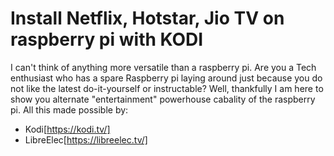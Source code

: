 # Install Netflix, Hotstar, Jio TV on raspberry pi with KODI

I can't think of anything more versatile than a raspberry pi. 
Are you a Tech enthusiast who has a spare Raspberry pi laying around just because you do not like the latest do-it-yourself or instructable?
Well, thankfully I am here to show you alternate "entertainment" powerhouse cabality of the raspberry pi. All this made possible by:
- Kodi[https://kodi.tv/]
- LibreElec[https://libreelec.tv/]
